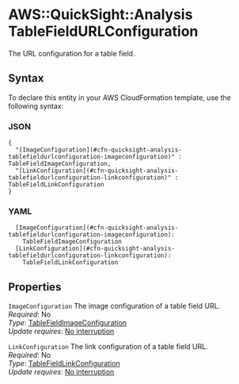 # AWS::QuickSight::Analysis TableFieldURLConfiguration<a name="aws-properties-quicksight-analysis-tablefieldurlconfiguration"></a>

The URL configuration for a table field\.

## Syntax<a name="aws-properties-quicksight-analysis-tablefieldurlconfiguration-syntax"></a>

To declare this entity in your AWS CloudFormation template, use the following syntax:

### JSON<a name="aws-properties-quicksight-analysis-tablefieldurlconfiguration-syntax.json"></a>

```
{
  "[ImageConfiguration](#cfn-quicksight-analysis-tablefieldurlconfiguration-imageconfiguration)" : TableFieldImageConfiguration,
  "[LinkConfiguration](#cfn-quicksight-analysis-tablefieldurlconfiguration-linkconfiguration)" : TableFieldLinkConfiguration
}
```

### YAML<a name="aws-properties-quicksight-analysis-tablefieldurlconfiguration-syntax.yaml"></a>

```
  [ImageConfiguration](#cfn-quicksight-analysis-tablefieldurlconfiguration-imageconfiguration): 
    TableFieldImageConfiguration
  [LinkConfiguration](#cfn-quicksight-analysis-tablefieldurlconfiguration-linkconfiguration): 
    TableFieldLinkConfiguration
```

## Properties<a name="aws-properties-quicksight-analysis-tablefieldurlconfiguration-properties"></a>

`ImageConfiguration`  <a name="cfn-quicksight-analysis-tablefieldurlconfiguration-imageconfiguration"></a>
The image configuration of a table field URL\.  
*Required*: No  
*Type*: [TableFieldImageConfiguration](aws-properties-quicksight-analysis-tablefieldimageconfiguration.md)  
*Update requires*: [No interruption](https://docs.aws.amazon.com/AWSCloudFormation/latest/UserGuide/using-cfn-updating-stacks-update-behaviors.html#update-no-interrupt)

`LinkConfiguration`  <a name="cfn-quicksight-analysis-tablefieldurlconfiguration-linkconfiguration"></a>
The link configuration of a table field URL\.  
*Required*: No  
*Type*: [TableFieldLinkConfiguration](aws-properties-quicksight-analysis-tablefieldlinkconfiguration.md)  
*Update requires*: [No interruption](https://docs.aws.amazon.com/AWSCloudFormation/latest/UserGuide/using-cfn-updating-stacks-update-behaviors.html#update-no-interrupt)